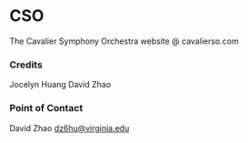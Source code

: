 # CSO
The Cavalier Symphony Orchestra website @ cavalierso.com

### Credits
Jocelyn Huang
David Zhao

### Point of Contact
David Zhao
dz6hu@virginia.edu
